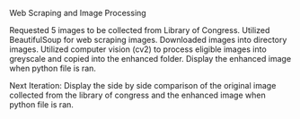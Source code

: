 Web Scraping and Image Processing

Requested 5 images to be collected from Library of Congress. Utilized BeautifulSoup for web scraping images. Downloaded images into directory images. Utilized computer vision (cv2) to process eligible images into greyscale and copied into the enhanced folder. Display the enhanced image when python file is ran.

Next Iteration: Display the side by side comparison of the original image collected from the library of congress and the enhanced image when python file is ran.